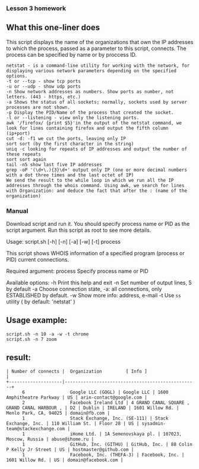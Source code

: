 ### Lesson 3 homework

## What this one-liner does
This script displays the name of the organizations that own the IP addresses to which the process, passed as a parameter to this script, connects. The process can be specified by name or by proccess ID.
```
netstat - is a command-line utility for working with the network, for displaying various network parameters depending on the specified options.
-t or --tcp - show tcp ports
-u or --udp - show udp ports
-n Show network addresses as numbers. Show ports as number, not letters. (443 - https, etc.)
-a Shows the status of all sockets; normally, sockets used by server processes are not shown.
-p Display the PID/Name of the process that created the socket.
-l or --listening - view only the listening ports.
awk '/firefox/ {print $5}'in the output of the netstat command, we look for lines containing firefox and output the fifth column (ip+port)
cut -d: -f1 we cut the ports, leaving only IP
sort sort (by the first character in the string)
uniq -c looking for repeats of IP addresses and output the number of these repeats
sort sort again
tail -n5 show last five IP addresses
grep -oP '(\d+\.){3}\d+' output only IP (one or more decimal numbers with a dot three times and the last octet of IP)
We send the result to the while loop in which we run all the IP addresses through the whois command. Using awk, we search for lines with Organization: and deduce the fact that after the : (name of the organization)
```

### Manual
Download script and run it. You should specify process name or PID as the script argument. Run this script as root to see more details.

Usage: script.sh [-h] [-n] [-a] [-w] [-t] process

This script shows WHOIS information of a specified program (process or PID) current connections.

Required argument:
process         Specify process name or PID

Available options:
-h      Print this help and exit
-n      Set number of output lines, 5 by default
-a      Choose connection state, -a: all connections, only ESTABLISHED by default. 
-w      Show more info: address, e-mail 
-t      Use `ss` utility ( by default: 'netstat' )

## Usage example:

```
script.sh -n 10 -a -w -t chrome
script.sh -n 7 zoom
```
## result:
```
| Number of connects |  Organization         [ Info ]                  | 
+--------------------|--------------------------------------------------+
      6                 Google LLC (GOGL) | Google LLC | 1600 Amphitheatre Parkway | US | arin-contact@google.com |
      2                 Facebook Ireland Ltd | 4 GRAND CANAL SQUARE , GRAND CANAL HARBOUR , | D2 | Dublin | IRELAND | 1601 Willow Rd. | Menlo Park, CA, 94025 | domain@fb.com |
      1                 Stack Exchange, Inc. (SE-111) | Stack Exchange, Inc. | 110 William St. | Floor 28 | US | sysadmin-team@stackexchange.com |
      1                 iHome Ltd. | 1A Semenovskaya pl. | 107023, Moscow, Russia | abuse@ihome.ru |
      1                 GitHub, Inc. (GITHU) | GitHub, Inc. | 88 Colin P Kelly Jr Street | US | hostmaster@github.com |
      1                 Facebook, Inc. (THEFA-3) | Facebook, Inc. | 1601 Willow Rd. | US | domain@facebook.com |

```